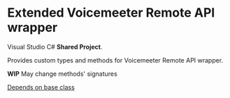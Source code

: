 # Extended Voicemeeter Remote API wrapper
 Visual Studio C# **Shared Project**. 

 Provides custom types and methods for Voicemeeter Remote API wrapper. 
 
 **WIP** May change methods' signatures
 
 [Depends on base class](https://github.com/A-tG/Voicemeeter-Remote-API-dll-dynamic-wrapper/blob/main/voicemeeter%20remote%20api%20wrap/RemoteApiWrapper%20partial/RemoteApiWrapper.cs)
